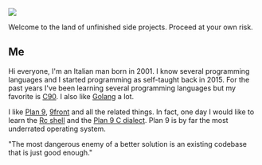 ![](https://img.shields.io/github/last-commit/EdoardoLaGreca/EdoardoLaGreca?label=last%20change)

Welcome to the land of unfinished side projects. Proceed at your own risk.

## Me

Hi everyone, I'm an Italian man born in 2001. I know several programming languages and I started programming as self-taught back in 2015. For the past years I've been learning several programming languages but my favorite is [C90](https://en.wikipedia.org/wiki/ANSI_C). I also like [Golang](https://go.dev/) a lot.

I like [Plan 9](https://en.wikipedia.org/wiki/Plan_9_from_Bell_Labs), [9front](https://9front.org/) and all the related things. In fact, one day I would like to learn the [Rc shell](http://doc.cat-v.org/plan_9/4th_edition/papers/rc) and the [Plan 9 C dialect](http://doc.cat-v.org/plan_9/programming/c_programming_in_plan_9). Plan 9 is by far the most underrated operating system.

"The most dangerous enemy of a better solution is an existing codebase that is just good enough."
